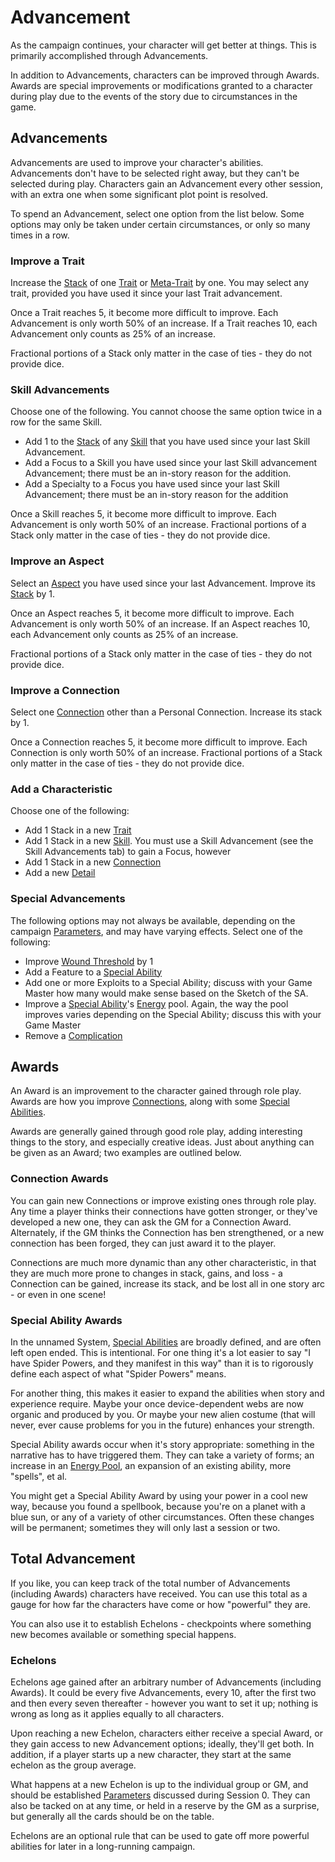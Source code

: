 # Advancement

As the campaign continues, your character will get better at things. This is primarily accomplished through Advancements.

In addition to Advancements, characters can be improved through Awards. Awards are special improvements or modifications granted to a character during play due to the events of the story due to circumstances in the game.

## Advancements

 Advancements are used to improve your character's abilities. Advancements don't have to be selected right away, but they can't be selected during play. Characters gain an Advancement every other session, with an extra one when some significant plot point is resolved.

To spend an Advancement, select one option from the list below. Some options may only be taken under certain circumstances, or only so many times in a row.

<!-- tabs:start -->

### **Improve a Trait**

Increase the [Stack](Stack.md) of one [Trait](Traits.md) or [Meta-Trait](MetaTraits.md) by one. You may select any trait, provided you have used it since your last Trait advancement.

Once a Trait reaches 5, it become more difficult to improve. Each Advancement is only worth 50% of an increase. If a Trait reaches 10, each Advancement only counts as 25% of an increase.

Fractional portions of a Stack only matter in the case of ties - they do not provide dice.

### **Skill Advancements**

Choose one of the following. You cannot choose the same option twice in a row for the same Skill.

- Add 1 to the [Stack](Stack.md) of any [Skill](Skills.md) that you have used since your last Skill Advancement.
- Add a Focus to a Skill you have used since your last Skill advancement Advancement; there must be an in-story reason for the addition.
- Add a Specialty to a Focus you have used since your last Skill Advancement; there must be an in-story reason for the addition

Once a Skill reaches 5, it become more difficult to improve. Each Advancement is only worth 50% of an increase. Fractional portions of a Stack only matter in the case of ties - they do not provide dice.

### **Improve an Aspect**

Select an [Aspect](Aspects.md) you have used since your last Advancement. Improve its [Stack](Stack.md) by 1.

Once an Aspect reaches 5, it become more difficult to improve. Each Advancement is only worth 50% of an increase. If an Aspect reaches 10, each Advancement only counts as 25% of an increase.

Fractional portions of a Stack only matter in the case of ties - they do not provide dice.

### **Improve a Connection**

Select one [Connection](Connections.md) other than a Personal Connection. Increase its stack by 1.

Once a Connection reaches 5, it become more difficult to improve. Each Connection is only worth 50% of an increase. Fractional portions of a Stack only matter in the case of ties - they do not provide dice.

### **Add a Characteristic**

Choose one of the following:

- Add 1 Stack in a new [Trait](Traits.md)
- Add 1 Stack in a new [Skill](Skills.md). You must use a Skill Advancement (see the Skill Advancements tab) to gain a Focus, however
- Add 1 Stack in a new [Connection](Connections.md)
- Add a new [Detail](Details.md)

### **Special Advancements**

The following options may not always be available, depending on the campaign [Parameters](Parameters.md), and may have varying effects. Select one of the following:

- Improve [Wound Threshold](WoundThreshold.md) by 1
- Add a Feature to a [Special Ability](SpecialAbilities.md)
- Add one or more Exploits to a Special Ability; discuss with your Game Master how many would make sense based on the Sketch of the SA.
- Improve a [Special Ability](SpecialAbilities.md)'s [Energy](Energy.md) pool. Again, the way the pool improves varies depending on the Special Ability; discuss this with your Game Master
- Remove a [Complication](Complications.md)

<!-- tabs:End -->
## Awards

An Award is an improvement to the character gained through role play. Awards are how you improve [Connections](Connections.md), along with some [Special Abilities](SpecialAbilities.md).

Awards are generally gained through good role play, adding interesting things to the story, and especially creative ideas. Just about anything can be given as an Award; two examples are outlined below.

### Connection Awards

You can gain new Connections or improve existing ones through role play. Any time a player thinks their connections have gotten stronger, or they've developed a new one, they can ask the GM for a Connection Award. Alternately, if the GM thinks the Connection has ben strengthened, or a new connection has been forged, they can just award it to the player.

Connections are much more dynamic than any other characteristic, in that they are much more prone to changes in stack, gains, and loss - a Connection can be gained, increase its stack, and be lost all in one story arc - or even in one scene!

### Special Ability Awards

In the unnamed System, [Special Abilities](SpecialAbilities.md) are broadly defined, and are often left open ended. This is intentional. For one thing it's a lot easier to say "I have Spider Powers, and they manifest in this way" than it is to rigorously define each aspect of what "Spider Powers" means.

For another thing, this makes it easier to expand the abilities when story and experience require. Maybe your once device-dependent webs are now organic and produced by you. Or maybe your new alien costume (that will never, ever cause problems for you in the future) enhances your strength.

Special Ability awards occur when it's story appropriate: something in the narrative has to have triggered them. They can take a variety of forms; an increase in an [Energy Pool](Energy.md), an expansion of an existing ability, more "spells", et al.

You might get a Special Ability Award by using your power in a cool new way, because you found a spellbook, because you're on a planet with a blue sun, or any of a variety of other circumstances. Often these changes will be permanent; sometimes they will only last a session or two.

## Total Advancement

If you like, you can keep track of the total number of Advancements (including Awards) characters have received. You can use this total as a gauge for how far the characters have come or how "powerful" they are. 

You can also use it to establish Echelons - checkpoints where something new becomes available or something special happens.

### Echelons

Echelons age gained after an arbitrary number of Advancements (including Awards). It could be every five Advancements, every 10, after the first two and then every seven thereafter - however you want to set it up; nothing is wrong as long as it applies equally to all characters.

Upon reaching a new Echelon, characters either receive a special Award, or they gain access to new Advancement options; ideally, they'll get both. In addition, if a player starts up a new character, they start at the same echelon as the group average.

What happens at a new Echelon is up to the individual group or GM, and should be established [Parameters](Parameters.md) discussed during Session 0. They can also be tacked on at any time, or held in a reserve by the GM as a surprise, but generally all the cards should be on the table.

Echelons are an optional rule that can be used to gate off more powerful abilities for later in a long-running campaign.
